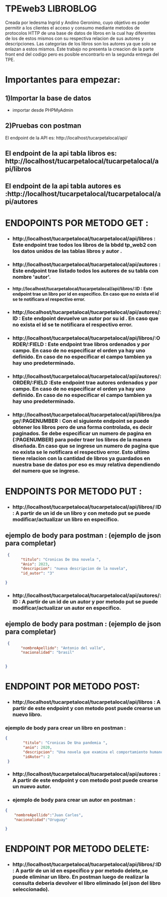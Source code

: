 # TPEweb3 LIBROBLOG
  Creada por ledesma Ingrid y Andino Geronimo, cuyo objetivo es poder permitir a los clientes el acceso y consumo mediante metodos de protocolos HTTP de una base de datos de libros  en la cual hay diferentes de los de estos mismos con su respectiva relacion de sus autores y descripciones. Las categorias de los libros son los autores ya que solo se enlazan a estos mismos. Este trabajo no  presenta la creacion de la parte front end del codigo pero es  posible encontrarlo en la segunda  entrega del TPE.


  # Importantes para empezar:
## 1)Importar la base de datos
- importar desde PHPMyAdmin


## 2)Pruebas con postman
El endpoint de la API es: http://localhost/tucarpetalocal/api/

## El endpoint de la api tabla libros es: http://localhost/tucarpetalocal/tucarpetalocal/api/libros

## El endpoint de la api tabla autores es :http://localhost/tucarpetalocal/tucarpetalocal/api/autores


# ENDOPOINTS POR METODO GET :

* ### http://localhost/tucarpetalocal/tucarpetalocal/api/libros : Este endpoint trae todos los libros de la bbdd tp_web2 con los datos unidos de las tablas libros y autor .

* ### http://localhost/tucarpetalocal/tucarpetalocal/api/autores : Este endpoint trae listado todos los autores de su tabla con nombre 'autor'.

* #### http://localhost/tucarpetalocal/tucarpetalocal/api/libros/:ID : Este endpoint trae un libro por id en especifico. En caso que no exista el id se te notificara el respectivo error.

* ### http://localhost/tucarpetalocal/tucarpetalocal/api/autores/:ID : Este endpoint devuelve un autor por su id . En caso que no exista el id se te notificara el respectivo error.

* ### http://localhost/tucarpetalocal/tucarpetalocal/api/libros/:ORDER/:FIELD : Este endpoint trae libros ordenados y por campo. En caso de no especificar el orden ya hay uno definido. En caso de no especificar el campo tambien ya hay uno predeterminado.

* ### http://localhost/tucarpetalocal/tucarpetalocal/api/autores/:ORDER/:FIELD :Este endpoint trae autores ordenados y por campo. En caso de no especificar el orden ya hay uno definido. En caso de no especificar el campo tambien ya hay uno predeterminado.

* ### http://localhost/tucarpetalocal/tucarpetalocal/api/libros/page/:PAGENUMBER : Con el siguiente endpoint se puede obtener los libros pero de una forma controlada, es decir paginados. Se debe especificar un numero de pagina en (:PAGENUMBER) para poder traer los libros de la manera diseñada. En caso que se ingrese un numero de pagina que no exista se le notificara el respectivo error. Esto ultimo tiene relacion con la cantidad de libros ya guardados en nuestra base de datos por eso es muy relativa dependiendo del numero que se ingrese.






# ENDPOINTS POR METODO PUT :
 * ### http://localhost/tucarpetalocal/tucarpetalocal/api/libros/:ID : A partir de un id de un libro y con metodo put se puede modificar/actualizar un libro en especifico.


## ejemplo de body para postman : (ejemplo de json para completar)

 ```json
  {
        "titulo": "Cronicas De Una novela ",
        "Anio": 2023,
        "descripcion": "nueva descripcion de la novela",
        "id_autor": "3"
        
 }
 ```
* ### http://localhost/tucarpetalocal/tucarpetalocal/api/autores/:ID : A partir de un id de un autor y por metodo put se puede modificar/actualizar un autor en especifico.


## ejemplo de body para postman : (ejemplo de json para completar)
 ```json
  {
        "nombreApellido": "Antonio del valle",
        "nacionalidad": "brasil"
     
        
 }
 ```

# ENDPOINT POR METODO POST:
* ### http://localhost/tucarpetalocal/tucarpetalocal/api/libros : A partir de este endpoint y con metodo post puede crearse un nuevo libro.

### ejemplo de body para crear un libro en postman :
```json
{
        "titulo": "Cronicas De Una pandemia ",
        "anio": 2020,
        "descripcion": "Una novela que examina el comportamiento humano frente a calamidades como lo fue una pandemia en el año 2020. Y las razones de la mala organizacion social frente a situaciones que van mas alla del conocimiento humano",
        "idAutor": 2
 }
 ```
*  ### http://localhost/tucarpetalocal/tucarpetalocal/api/autores : A partir de este endpoint y con metodo post puede crearse un nuevo autor.

* ### ejemplo de body para crear un autor en postman :
```json
{
    "nombreApellido":"Juan Carlos",
    "nacionalidad":"Uruguay"
  
}
```


# ENDPOINT POR METODO DELETE:

* ### http://localhost/tucarpetalocal/tucarpetalocal/api/libros/:ID : A partir de un id en especifico y por metodo delete,se puede eliminar un libro. En postman luego de realizar la consulta deberia devolver el libro eliminado (el json del libro seleccionado).
